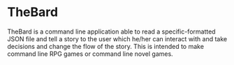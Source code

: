 # TheBard
TheBard is a command line application able to read a specific-formatted JSON file and tell a story to the user which he/her can interact 
with and take decisions and change the flow of the story. This is intended to make command line RPG games or command line novel games.

